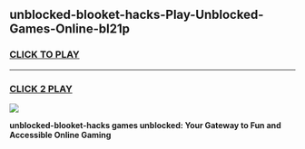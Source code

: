 
## unblocked-blooket-hacks-Play-Unblocked-Games-Online-bl21p
<h3>
<a href="https://premium76.site?title=unblocked-blooket-hacks&ref=25A">CLICK TO PLAY</a></h3>
<hr>

<h3>
<a href="https://premium76.site?title=unblocked-blooket-hacks&ref=25A">CLICK 2 PLAY</a>
  
</h3>

<a href="https://premium76.site?title=unblocked-blooket-hacks&ref=25A"><img src="https://clearcache.store/games.png"></a>


**unblocked-blooket-hacks games unblocked: Your Gateway to Fun and Accessible Online Gaming**
